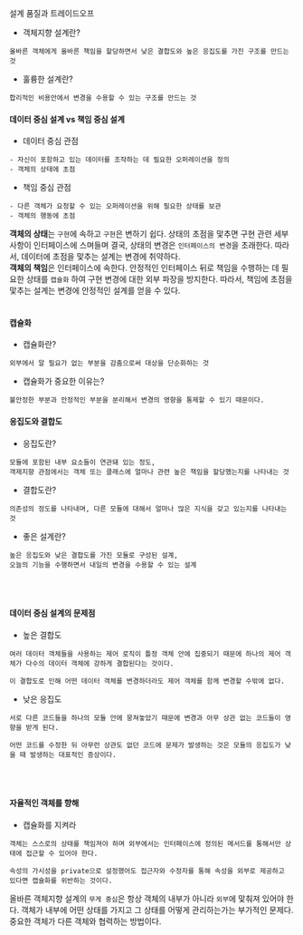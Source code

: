 설계 품질과 트레이드오프
<br>

- 객체지향 설계란?
```
올바른 객체에게 올바른 책임을 할당하면서 낮은 결합도와 높은 응집도를 가진 구조를 만드는 것
```
- 훌륭한 설계란?
```
합리적인 비용안에서 변경을 수용할 수 있는 구조를 만드는 것
```

#### 데이터 중심 설계 vs 책임 중심 설계 

- 데이터 중심 관점
```
- 자신이 포함하고 있는 데이터를 조작하는 데 필요한 오퍼레이션을 정의
- 객체의 상태에 초점
```


- 책임 중심 관점
```
- 다른 객체가 요청할 수 있는 오퍼레이션을 위해 필요한 상태를 보관
- 객체의 행동에 초점
```

**객체의 상태**는 `구현`에 속하고 `구현`은 변하기 쉽다.
상태의 초점을 맟추면 구현 관련 세부사항이 인터페이스에 스며들며 결국, 상태의 변경은 `인터페이스의 변경`을 초래한다.
따라서, 데이터에 초점을 맟추는 설계는 변경에 취약하다.
<br>
**객체의 책임**은 인터페이스에 속한다.
안정적인 인터페이스 뒤로 책임을 수행하는 데 필요한 상태를 `캡슐화` 하여 구현 변경에 대한 외부 파장을 방지한다.
따라서, 책임에 초점을 맟추는 설계는 변경에 안정적인 설계를 얻을 수 있다.
<br><br>
#### 캡슐화

- 캡슐화란?
```
외부에서 알 필요가 없는 부분을 감춤으로써 대상을 단순화하는 것
```

- 캡슐화가 중요한 이유는?
```
불안정한 부분과 안정적인 부분을 분리해서 변경의 영향을 통제할 수 있기 때문이다.
```

#### 응집도와 결합도

- 응집도란?
```
모듈에 포함된 내부 요소들이 연관돼 있는 정도,
객제지향 관점에서는 객체 또는 클래스에 얼마나 관련 높은 책임을 할당했는지를 나타내는 것 
```

- 결합도란?
```
의존성의 정도를 나타내며, 다른 모듈에 대해서 얼마나 많은 지식을 갖고 있는지를 나타내는 것
```

- 좋은 설계란?
```
높은 응집도와 낮은 결합도를 가진 모듈로 구성된 설계, 
오늘의 기능을 수행하면서 내일의 변경을 수용할 수 있는 설계
```

<br><br>
#### 데이터 중심 설계의 문제점

- 높은 결합도
```
여러 데이터 객체들을 사용하는 제어 로직이 틀정 객체 안에 집중되기 때문에 하나의 제어 객체가 다수의 데이터 객체에 강하게 결합된다는 것이다.

이 결합도로 인해 어떤 데이터 객체를 변경하더라도 제어 객체를 함께 변경할 수밖에 없다.
```

- 낮은 응집도
```
서로 다른 코드들을 하나의 모듈 안에 뭉쳐놓았기 때문에 변경과 아무 상관 없는 코드들이 영향을 받게 된다.

어떤 코드를 수정한 뒤 아무런 상관도 없던 코드에 문제가 발생하는 것은 모듈의 응집도가 낮을 때 발생하는 대표적인 증상이다.
```

<br><br>
#### 자율적인 객체를 향해

- 캡슐화를 지켜라
```
객체는 스스로의 상태를 책임져야 하며 외부에서는 인터페이스에 정의된 메서드를 통해서만 상태에 접근할 수 있어야 한다.

속성의 가시성을 private으로 설정했어도 접근자와 수정자를 통해 속성을 외부로 제공하고 있다면 캡슐화를 위반하는 것이다.
```



올바른 객체지향 설계의 `무게 중심`은 항상 객체의 내부가 아니라 `외부`에 맟춰져 있어야 한다.
객체가 내부에 어떤 상태를 가지고 그 상태를 어떻게 관리하는가는 부가적인 문제다.
중요한 객체가 다른 객체와 협력하는 방법이다.

